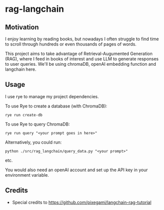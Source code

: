 # rag-langchain

## Motivation
I enjoy learning by reading books, but nowadays I often struggle to find time to scroll through hundreds or even thousands of pages of words.

This project aims to take advantage of Retrieval-Augumented Generation (RAG), where I feed in books of interest and use LLM to generate responses to user queries. We'll be using chromaDB, openAI embedding function and langchain here.

## Usage
I use rye to manage my project dependencies.

To use Rye to create a database (with ChromaDB):
```
rye run create-db
```

To use Rye to query ChromaDB:
```
rye run query "<your prompt goes in here>"
```

Alternatively, you could run:
```
python ./src/rag_langchain/query_data.py "<your prompt>"
```
etc.

You would also need an openAI account and set up the API key in your environment variable.

## Credits
- Special credits to https://github.com/pixegami/langchain-rag-tutorial